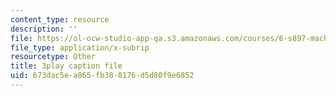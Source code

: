 ```yaml
---
content_type: resource
description: ''
file: https://ol-ocw-studio-app-qa.s3.amazonaws.com/courses/6-s897-machine-learning-for-healthcare-spring-2019/673dac5ea865fb380176d5d80f9e6852_wqI_z1yumzY.srt
file_type: application/x-subrip
resourcetype: Other
title: 3play caption file
uid: 673dac5e-a865-fb38-0176-d5d80f9e6852
---
```

